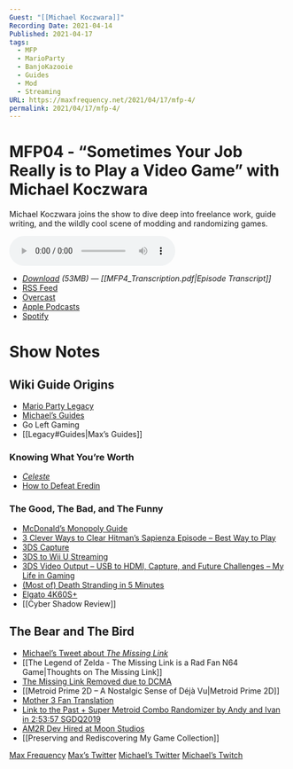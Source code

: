 ```yaml
---
Guest: "[[Michael Koczwara]]"
Recording Date: 2021-04-14
Published: 2021-04-17
tags:
  - MFP
  - MarioParty
  - BanjoKazooie
  - Guides
  - Mod
  - Streaming
URL: https://maxfrequency.net/2021/04/17/mfp-4/
permalink: 2021/04/17/mfp-4/
---
```

# MFP04 - “Sometimes Your Job Really is to Play a Video Game” with Michael Koczwara

Michael Koczwara joins the show to dive deep into freelance work, guide writing, and the wildly cool scene of modding and randomizing games.

<audio controls>
  <source src="https://traffic.libsyn.com/maxfrequency/MF04_Final.mp3">
</audio>

- *[Download](https://traffic.libsyn.com/maxfrequency/MF04_Final.mp3) (53MB)  — [[MFP4_Transcription.pdf|Episode Transcript]]*
- [RSS Feed](https://maxfrequency.libsyn.com/rss)
- [Overcast](https://overcast.fm/itunes1557043396)
- [Apple Podcasts](https://podcasts.apple.com/us/podcast/the-max-frequency-podcast/id1557043396)
- [Spotify](https://open.spotify.com/show/3W1LwBNmhZ6s5QmQViWXKn)

# Show Notes
## Wiki Guide Origins

- [Mario Party Legacy](https://mariopartylegacy.com/)
- [Michael’s Guides](https://mariopartylegacy.com/guides/)
- Go Left Gaming
- [[Legacy#Guides|Max’s Guides]]
### Knowing What You’re Worth

- *[Celeste](http://www.celestegame.com/)*
- [How to Defeat Eredin](https://www.ign.com/videos/2015/07/20/the-witcher-3-guide-how-to-defeat-eredin)
### The Good, The Bad, and The Funny

- [McDonald’s Monopoly Guide](https://www.ign.com/wikis/mcdonalds-monopoly-game/)
- [3 Clever Ways to Clear Hitman’s Sapienza Episode – Best Way to Play](https://youtube.com/watch?v=Sa3Mujp6d-Q&t=177)
- [3DS Capture](https://3dscapture.com/)
- [3DS to Wii U Streaming](https://youtu.be/ON2SIJv-opE)
- [3DS Video Output – USB to HDMI, Capture, and Future Challenges – My Life in Gaming](https://youtu.be/HWTxs7bxhi0)
- [(Most of) Death Stranding in 5 Minutes](https://youtu.be/32cKygASnkw)
- [Elgato 4K60S+](https://www.elgato.com/en/game-capture-4k60-s-plus)
- [[Cyber Shadow Review]]
## The Bear and The Bird

- [Michael’s Tweet about *The Missing Link*](https://twitter.com/SuperZambezi/status/1287087202959101952)
- [[The Legend of Zelda - The Missing Link is a Rad Fan N64 Game|Thoughts on The Missing Link]]
- [The Missing Link Removed due to DCMA](https://techraptor.net/gaming/news/legend-of-zelda-missing-link-dmcad-by-nintendo)
- [[Metroid Prime 2D – A Nostalgic Sense of Déjà Vu|Metroid Prime 2D]]
- [Mother 3 Fan Translation](http://mother3.fobby.net/)
- [Link to the Past + Super Metroid Combo Randomizer by Andy and Ivan in 2:53:57 SGDQ2019](https://youtu.be/uujsW7yFkZU)
- [AM2R Dev Hired at Moon Studios](https://www.vice.com/en/article/3a85yw/how-a-metroid-fan-turned-a-threatening-legal-letter-into-a-job-making-games)
- [[Preserving and Rediscovering My Game Collection]]

[Max Frequency](https://maxfrequency.net/)
[Max’s Twitter](https://www.twitter.com/MaxRoberts143)
[Michael’s Twitter](https://www.twitter.com/superzambezi)
[Michael’s Twitch](https://www.twitch.tv/superzambezi)